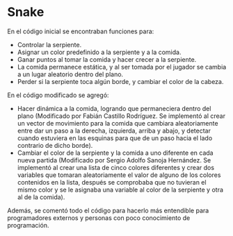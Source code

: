# Snake

En el código inicial se encontraban funciones para:
- Controlar la serpiente.
- Asignar un color predefinido a la serpiente y a la comida.
- Ganar puntos al tomar la comida y hacer crecer a la serpiente.
- La comida permanece estática, y al ser tomada por el jugador se cambia a un lugar aleatorio dentro del plano.
- Perder si la serpiente toca algún borde, y cambiar el color de la cabeza.

En el código modificado se agregó:
- Hacer dinámica a la comida, logrando que permaneciera dentro del plano (Modificado por Fabián Castillo Rodríguez. Se implementó al crear un vector de movimiento para la comida que cambiara aleatoriamente entre dar un paso a la derecha, izquierda, arriba y abajo, y detectar cuando estuviera en las esquinas para que de un paso hacia el lado contrario de dicho borde).
- Cambiar el color de la serpiente y la comida a uno diferente en cada nueva partida (Modificado por Sergio Adolfo Sanoja Hernández. Se implementó al crear una lista de cinco colores diferentes y crear dos variables que tomaran aleatoriamente el valor de alguno de los colores contenidos en la lista, después se comprobaba que no tuvieran el mismo color y se le asignaba una variable al color de la serpiente y otra al de la comida).

Además, se comentó todo el código para hacerlo más entendible para programadores externos y personas con poco conocimiento de programación.
